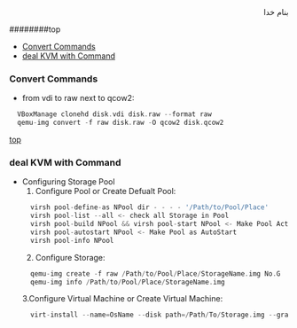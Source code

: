 <div dir=rtl>بنام خدا</div>

########top
- [Convert Commands](#convert-commands)
- [deal KVM with Command](#deal-kvm-with-command)


### Convert Commands
- from vdi to raw next to qcow2: 
```go
  VBoxManage clonehd disk.vdi disk.raw --format raw
  qemu-img convert -f raw disk.raw -O qcow2 disk.qcow2
```

[top](#top)

### deal KVM with Command
- Configuring Storage Pool
  1. Configure Pool or Create Defualt Pool:
  ```go
    virsh pool-define-as NPool dir - - - - '/Path/to/Pool/Place'
    virsh pool-list --all <- check all Storage in Pool
    virsh pool-build NPool && virsh pool-start NPool <- Make Pool Active and Start
    virsh pool-autostart NPool <- Make Pool as AutoStart
    virsh pool-info NPool
  ```
  2. Configure Storage:
  ```go
    qemu-img create -f raw /Path/to/Pool/Place/StorageName.img No.G
    qemu-img info /Path/to/Pool/Place/StorageName.img
  ```
  3.Configure Virtual Machine or Create Virtual Machine:
  ```go
    virt-install --name=OsName --disk path=/Path/To/Storage.img --graphics spice --vcpu=1 --ram=1024 --location=/Path/To/ISO.iso --network bridge=virbr0
    


